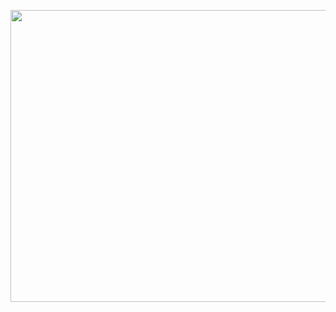 <a href="https://github.com/anantajitjg"><img src="https://raw.githubusercontent.com/anantajitjg/anantajitjg/master/anantajitjg.gif" alt="" width="800" height="467" /></a>
